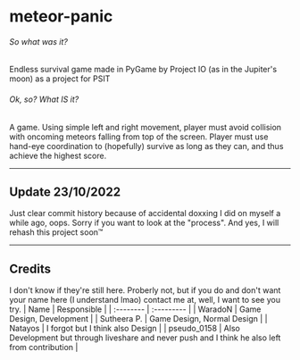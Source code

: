 # meteor-panic

###### So what was it?
Endless survival game made in PyGame by Project IO (as in the Jupiter's moon) as a project for PSIT
###### Ok, so? What IS it?
A game. Using simple left and right movement, player must avoid collision with oncoming meteors falling from top of the screen. Player must use hand-eye coordination to (hopefully) survive as long as they can, and thus achieve the highest score.

---
## Update 23/10/2022
Just clear commit history because of accidental doxxing I did on myself a while ago, oops. Sorry if you want to look at the "process". And yes, I will rehash this project soon™

---
## Credits
I don't know if they're still here. Proberly not, but if you do and don't want your name here (I understand lmao) contact me at, well, I want to see you try.
| Name |  Responsible | 
| :-------- | :--------- |
| WaradoN | Game Design, Development |
| Sutheera P. | Game Design, Normal Design |
| Natayos | I forgot but I think also Design |
| pseudo_0158  | Also Development but through liveshare and never push and I think he also left from contribution |
